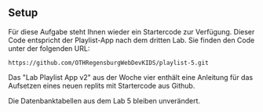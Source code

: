 ## Setup

Für diese Aufgabe steht Ihnen wieder ein Startercode zur Verfügung. Dieser Code entspricht der Playlist-App nach dem dritten Lab. Sie finden den Code unter der folgenden URL: 

~~~shell
https://github.com/OTHRegensburgWebDevKIDS/playlist-5.git
~~~

Das "Lab Playlist App v2" aus der Woche vier enthält eine Anleitung für das Aufsetzen eines neuen replits mit Startercode aus Github.

Die Datenbanktabellen aus dem Lab 5 bleiben unverändert.
